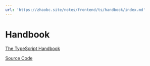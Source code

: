 ```yaml
---
url: 'https://zhaobc.site/notes/frontend/ts/handbook/index.md'
---
```

# Handbook

[The TypeScript Handbook](https://www.typescriptlang.org/docs/handbook/intro.html)

[Source Code](https://github.com/microsoft/TypeScript-Website/tree/v2/packages/documentation/copy/en/handbook-v2)
